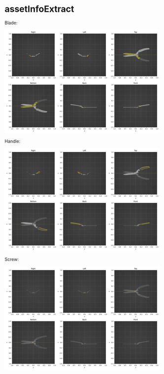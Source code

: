 # assetInfoExtract

Blade:

![Generated view of parts given model](doc/blade.png)

Handle:

![Generated view of parts given model](doc/handle.png)

Screw:

![Generated view of parts given model](doc/screw.png)
